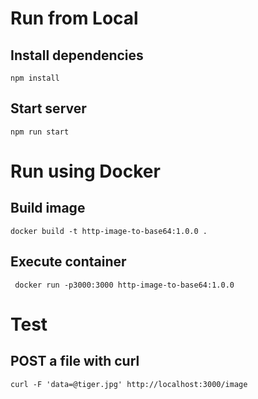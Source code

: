 # Run from Local

## Install dependencies
```
npm install
```

## Start server
```
npm run start
```

# Run using Docker

## Build image
```
docker build -t http-image-to-base64:1.0.0 .
```

## Execute container
```
 docker run -p3000:3000 http-image-to-base64:1.0.0 
```

# Test

## POST a file with curl
```
curl -F 'data=@tiger.jpg' http://localhost:3000/image
```